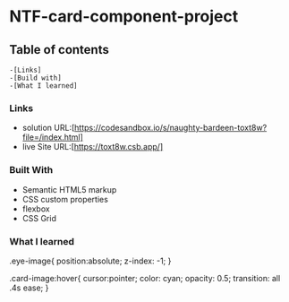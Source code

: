 # NTF-card-component-project
## Table of contents 
	-[Links]
	-[Build with]
	-[What I learned]

### Links

 - solution URL:[https://codesandbox.io/s/naughty-bardeen-toxt8w?file=/index.html]
 - live Site URL:[https://toxt8w.csb.app/]

### Built With

- Semantic HTML5 markup
- CSS custom properties
- flexbox
- CSS Grid

### What I learned
	
.eye-image{
    position:absolute;
    z-index: -1;
}

.card-image:hover{
    cursor:pointer;
    color: cyan;
    opacity: 0.5;
    transition: all .4s ease;
}
			
